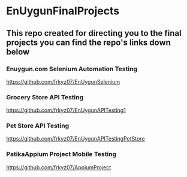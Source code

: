 # EnUygunFinalProjects

## This repo created for directing you to the final projects you can find the repo's links down below

### Enuygun.com Selenium Automation Testing
   
   https://github.com/frkyz07/EnUygunSelenium
   
### Grocery Store API Testing 
  
  https://github.com/frkyz07/EnUygunAPITesting1

### Pet Store API Testing 
  
  https://github.com/frkyz07/EnUygunAPITestingPetStore
  
### PatikaAppium Project Mobile Testing

  https://github.com/frkyz07/AppiumProject
   
